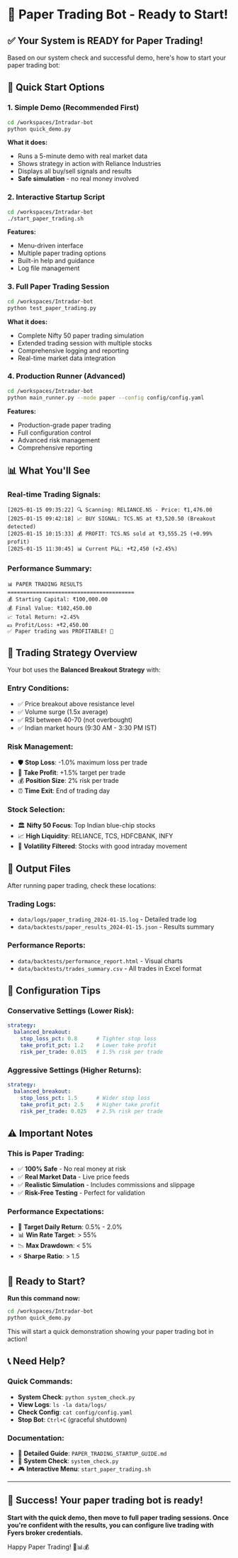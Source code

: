 # 🎉 Paper Trading Bot - Ready to Start!

## ✅ Your System is READY for Paper Trading!

Based on our system check and successful demo, here's how to start your paper trading bot:

## 🚀 Quick Start Options

### 1. **Simple Demo** (Recommended First)
```bash
cd /workspaces/Intradar-bot
python quick_demo.py
```
**What it does:**
- Runs a 5-minute demo with real market data
- Shows strategy in action with Reliance Industries
- Displays all buy/sell signals and results
- **Safe simulation** - no real money involved

### 2. **Interactive Startup Script**
```bash
cd /workspaces/Intradar-bot
./start_paper_trading.sh
```
**Features:**
- Menu-driven interface
- Multiple paper trading options
- Built-in help and guidance
- Log file management

### 3. **Full Paper Trading Session**
```bash
cd /workspaces/Intradar-bot
python test_paper_trading.py
```
**What it does:**
- Complete Nifty 50 paper trading simulation
- Extended trading session with multiple stocks
- Comprehensive logging and reporting
- Real-time market data integration

### 4. **Production Runner** (Advanced)
```bash
cd /workspaces/Intradar-bot
python main_runner.py --mode paper --config config/config.yaml
```
**Features:**
- Production-grade paper trading
- Full configuration control
- Advanced risk management
- Comprehensive reporting

## 📊 What You'll See

### Real-time Trading Signals:
```
[2025-01-15 09:35:22] 🔍 Scanning: RELIANCE.NS - Price: ₹1,476.00
[2025-01-15 09:42:18] 📈 BUY SIGNAL: TCS.NS at ₹3,520.50 (Breakout detected)
[2025-01-15 10:15:33] 💰 PROFIT: TCS.NS sold at ₹3,555.25 (+0.99% profit)
[2025-01-15 11:30:45] 📊 Current P&L: +₹2,450 (+2.45%)
```

### Performance Summary:
```
📊 PAPER TRADING RESULTS
========================================
💰 Starting Capital: ₹100,000.00
💰 Final Value: ₹102,450.00
📈 Total Return: +2.45%
💵 Profit/Loss: +₹2,450.00
✅ Paper trading was PROFITABLE! 🎉
```

## 🎯 Trading Strategy Overview

Your bot uses the **Balanced Breakout Strategy** with:

### Entry Conditions:
- ✅ Price breakout above resistance level
- ✅ Volume surge (1.5x average)
- ✅ RSI between 40-70 (not overbought)
- ✅ Indian market hours (9:30 AM - 3:30 PM IST)

### Risk Management:
- 🛡️ **Stop Loss**: -1.0% maximum loss per trade
- 🎯 **Take Profit**: +1.5% target per trade
- 💰 **Position Size**: 2% risk per trade
- ⏰ **Time Exit**: End of trading day

### Stock Selection:
- 🏛️ **Nifty 50 Focus**: Top Indian blue-chip stocks
- 📈 **High Liquidity**: RELIANCE, TCS, HDFCBANK, INFY
- 🎯 **Volatility Filtered**: Stocks with good intraday movement

## 📁 Output Files

After running paper trading, check these locations:

### Trading Logs:
- `data/logs/paper_trading_2024-01-15.log` - Detailed trade log
- `data/backtests/paper_results_2024-01-15.json` - Results summary

### Performance Reports:
- `data/backtests/performance_report.html` - Visual charts
- `data/backtests/trades_summary.csv` - All trades in Excel format

## 🔧 Configuration Tips

### Conservative Settings (Lower Risk):
```yaml
strategy:
  balanced_breakout:
    stop_loss_pct: 0.8      # Tighter stop loss
    take_profit_pct: 1.2    # Lower take profit
    risk_per_trade: 0.015   # 1.5% risk per trade
```

### Aggressive Settings (Higher Returns):
```yaml
strategy:
  balanced_breakout:
    stop_loss_pct: 1.5      # Wider stop loss
    take_profit_pct: 2.5    # Higher take profit
    risk_per_trade: 0.025   # 2.5% risk per trade
```

## ⚠️ Important Notes

### This is Paper Trading:
- ✅ **100% Safe** - No real money at risk
- ✅ **Real Market Data** - Live price feeds
- ✅ **Realistic Simulation** - Includes commissions and slippage
- ✅ **Risk-Free Testing** - Perfect for validation

### Performance Expectations:
- 🎯 **Target Daily Return**: 0.5% - 2.0%
- 📊 **Win Rate Target**: > 55%
- 📉 **Max Drawdown**: < 5%
- ⚡ **Sharpe Ratio**: > 1.5

## 🚀 Ready to Start?

**Run this command now:**
```bash
cd /workspaces/Intradar-bot
python quick_demo.py
```

This will start a quick demonstration showing your paper trading bot in action!

## 📞 Need Help?

### Quick Commands:
- **System Check**: `python system_check.py`
- **View Logs**: `ls -la data/logs/`
- **Check Config**: `cat config/config.yaml`
- **Stop Bot**: `Ctrl+C` (graceful shutdown)

### Documentation:
- 📖 **Detailed Guide**: `PAPER_TRADING_STARTUP_GUIDE.md`
- 🔧 **System Check**: `system_check.py`
- 🎮 **Interactive Menu**: `start_paper_trading.sh`

---

## 🎉 Success! Your paper trading bot is ready!

**Start with the quick demo, then move to full paper trading sessions. Once you're confident with the results, you can configure live trading with Fyers broker credentials.**

Happy Paper Trading! 🚀📊💰
